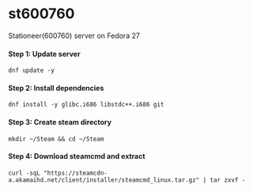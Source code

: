 # st600760

Stationeer(600760) server on Fedora 27

#### Step 1: Update server
`dnf update -y`

#### Step 2: Install dependencies
`dnf install -y glibc.i686 libstdc++.i686 git`

#### Step 3: Create steam directory
`mkdir ~/Steam && cd ~/Steam`

#### Step 4: Download steamcmd and extract 
`curl -sqL "https://steamcdn-a.akamaihd.net/client/installer/steamcmd_linux.tar.gz" | tar zxvf -`
